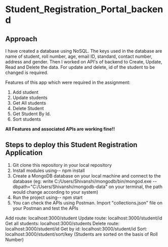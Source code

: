 # Student_Registration_Portal_backend

## Approach

I have created a database using NoSQL. The keys used in the database are name of student, roll number, age, email ID, standard, contact number, address and gender. Then I worked on API's of backend to Create, Update, Read and Delete the data. For update and delete, id of the student to be changed is required.

Features of this app which were required in the assignment:

1. Add student
2. Update students
3. Get All students
4. Delete Student
5. Get Student By Id.
6. Sort students

**All Features and associated APIs are working fine!!**

## Steps to deploy this Student Registration Application

1. Git clone this repository in your local repository
2. Install modules using-- npm install
3. Create a MongoDB database on your local machine and connect to the database 
   (eg: write C:/Users/Shivanshi/mongodb/bin/mongod.exe --dbpath="C:/Users/Shivanshi/mongodb-data" on your terminal, the path would change according to your system)
4. Run the project using-- npm start
5. You can check the APIs using Postman. Import "collections.json" file on your Postman and test the APIs

Add route: localhost:3000/student
Update route: localhost:3000/student/id
Get all students: localhost:3000/students
Delete route: localhost:3000/student/id
Get by id: localhost:3000/student/id
Sort: localhost:3000/student/sort/key (Students are sorted on the basis of Roll Number) 


